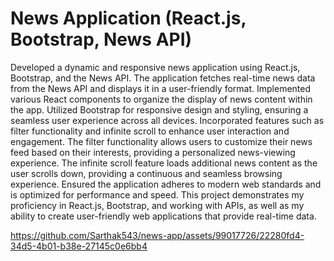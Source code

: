 # News Application (React.js, Bootstrap, News API)

Developed a dynamic and responsive news application using React.js, Bootstrap, and the News API.
The application fetches real-time news data from the News API and displays it in a user-friendly format.
Implemented various React components to organize the display of news content within the app.
Utilized Bootstrap for responsive design and styling, ensuring a seamless user experience across all devices.
Incorporated features such as filter functionality and infinite scroll to enhance user interaction and engagement.
The filter functionality allows users to customize their news feed based on their interests, providing a personalized news-viewing experience.
The infinite scroll feature loads additional news content as the user scrolls down, providing a continuous and seamless browsing experience.
Ensured the application adheres to modern web standards and is optimized for performance and speed.
This project demonstrates my proficiency in React.js, Bootstrap, and working with APIs, as well as my ability to create user-friendly web applications that provide real-time data.



https://github.com/Sarthak543/news-app/assets/99017726/22280fd4-34d5-4b01-b38e-27145c0e6bb4

